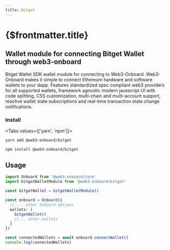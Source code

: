 ```yaml
---
title: Bitget
---
```


# {$frontmatter.title}

## Wallet module for connecting Bitget Wallet through web3-onboard

Bitget Wallet SDK wallet module for connecting to Web3-Onboard. Web3-Onboard makes it simple to connect Ethereum hardware and software wallets to your dapp. Features standardized spec compliant web3 providers for all supported wallets, framework agnostic modern javascript UI with code splitting, CSS customization, multi-chain and multi-account support, reactive wallet state subscriptions and real-time transaction state change notifications.

### Install

<Tabs values={['yarn', 'npm']}>
<TabPanel value="yarn">

```sh copy
yarn add @web3-onboard/bitget
```

  </TabPanel>
  <TabPanel value="npm">

```sh copy
npm install @web3-onboard/bitget
```

  </TabPanel>
</Tabs>

## Usage

```typescript
import Onboard from '@web3-onboard/core'
import bitgetWalletModule from '@web3-onboard/bitget'

const bitgetWallet = bitgetWalletModule()

const onboard = Onboard({
  // ... other Onboard options
  wallets: [
    bitgetWallet()
    //... other wallets
  ]
})

const connectedWallets = await onboard.connectWallet()
console.log(connectedWallets)
```
